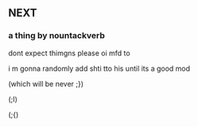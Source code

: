## NEXT
### a thing by nountackverb

dont expect thimgns please oi mfd to 

i m gonna randomly add shti tto his until its a good mod

(which will be never ;})

(;I)





(;{)